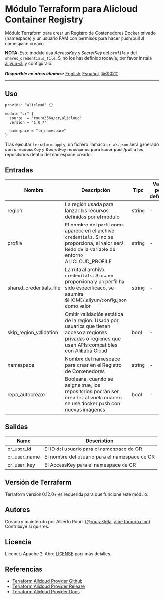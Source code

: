 # Módulo Terraform para Alicloud Container Registry
Módulo Terraform para crear un Registro de Contenedores Docker privado (namespace) y un usuario RAM con permisos para hacer push/pull al namespace creado.

**NOTA:** Este módulo usa _AccessKey_ y _SecretKey_ del `profile` y del `shared_credentials_file`. Si no los has definido todavía, por favor instala [aliyun-cli](https://github.com/aliyun/aliyun-cli#installation) y configúralo.

***Disponible en otros idiomas:*** [English](README.md), [Español](README.es-ES.md), [简体中文](README.zh-CN.md).

----------------------

## Uso
```hcl
provider "alicloud" {}

module "cr" {
  source  = "roura356a/cr/alicloud"
  version = "1.0.7"
  
  namespace = "tu_namespace"
}
```

Tras ejecutar `terraform apply`, un fichero llamado `cr-ak.json` será generado con el AccessKey y SecretKey necesarios para hacer push/pull a los repositorios dentro del namespace creado.

## Entradas
| Nombre | Descripción | Tipo | Valor por defecto | Requerido |
|------|-------------|------|---------|----------|
| region | La región usada para lanzar los recursos definidos por el módulo | string | - | no |
| profile | El nombre del perfil como aparece en el archivo `credentials`. Si no se proporciona, el valor será leído de la variable de entorno ALICLOUD_PROFILE | string | - | no |
| shared_credentials_file | La ruta al archivo `credentials`. Si no se proporciona y un perfil ha sido especificado, se asumirá $HOME/.aliyun/config.json como valor | string | - | no |
| skip_region_validation | Omitir validación estática de la región. Usada por usuarios que tienen acceso a regiones privadas o regiones que usan APIs compatibles con Alibaba Cloud | bool | - | no |
| namespace | Nombre del namespace para crear en el Registro de Contenedores | string | - | yes |
| repo_autocreate | Booleana, cuando se asigne true, los repositorios podrán ser creados al vuelo cuando se use docker push con nuevas imágenes | bool | - | no |


## Salidas
| Name | Description |
|------|-------------|
|  cr_user_id | El ID del usuario para el namespace de CR |
|  cr_user_name | El nombre del usuario para el namespace de CR |
|  cr_user_key | El AccessKey para el namespace de CR |


## Versión de Terraform
Terraform version 0.12.0+ es requerida para que funcione este módulo.


## Autores
Creado y maintenido por Alberto Roura ([@roura356a](https://github.com/roura356a), [albertoroura.com](https://albertoroura.com/)). Contribuye si quieres.


## Licencia
Licencia Apache 2. Abre [LICENSE](LICENSE) para más detalles.


## Referencias
* [Terraform Alicloud Provider Github](https://github.com/terraform-providers/terraform-provider-alicloud)
* [Terraform Alicloud Provider Release](https://releases.hashicorp.com/terraform-provider-alicloud/)
* [Terraform Alicloud Provider Docs](https://www.terraform.io/docs/providers/alicloud/)
